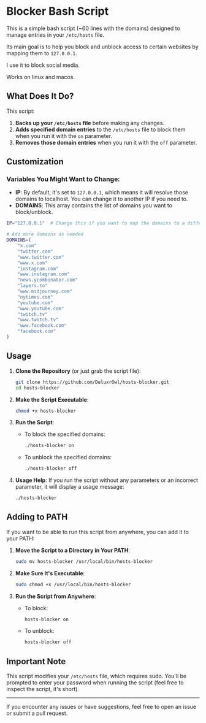 # Blocker Bash Script

This is a simple bash script (~60 lines with the domains) designed to manage entries in your `/etc/hosts` file.

Its main goal is to help you block and unblock access to certain websites by mapping them to `127.0.0.1`.

I use it to block social media.

Works on linux and macos.

## What Does It Do?

This script:

1. **Backs up your `/etc/hosts` file** before making any changes.
2. **Adds specified domain entries** to the `/etc/hosts` file to block them when you run it with the `on` parameter.
3. **Removes those domain entries** when you run it with the `off` parameter.

## Customization

### Variables You Might Want to Change:

- **IP**: By default, it's set to `127.0.0.1`, which means it will resolve those domains to localhost. You can change it to another IP if you need to.
- **DOMAINS**: This array contains the list of domains you want to block/unblock.

```bash
IP="127.0.0.1"  # Change this if you want to map the domains to a different IP

# Add more domains as needed
DOMAINS=(
    "x.com"
    "twitter.com"
    "www.twitter.com"
    "www.x.com"
    "instagram.com"
    "www.instagram.com"
    "news.ycombinator.com"
    "layers.to"
    "www.midjourney.com"
    "nytimes.com"
    "youtube.com"
    "www.youtube.com"
    "twitch.tv"
    "www.twitch.tv"
    "www.facebook.com"
    "facebook.com"
)
```

## Usage

1. **Clone the Repository** (or just grab the script file):

   ```sh
   git clone https://github.com/DeluxrOwl/hosts-blocker.git
   cd hosts-blocker
   ```

2. **Make the Script Executable**:

   ```sh
   chmod +x hosts-blocker
   ```

3. **Run the Script**:

   - To block the specified domains:
     ```sh
     ./hosts-blocker on
     ```
   - To unblock the specified domains:
     ```sh
     ./hosts-blocker off
     ```

4. **Usage Help**:
   If you run the script without any parameters or an incorrect parameter, it will display a usage message:
   ```sh
   ./hosts-blocker
   ```

## Adding to PATH

If you want to be able to run this script from anywhere, you can add it to your PATH:

1. **Move the Script to a Directory in Your PATH**:

   ```sh
   sudo mv hosts-blocker /usr/local/bin/hosts-blocker
   ```

2. **Make Sure It's Executable**:

   ```sh
   sudo chmod +x /usr/local/bin/hosts-blocker
   ```

3. **Run the Script from Anywhere**:
   - To block:
     ```sh
     hosts-blocker on
     ```
   - To unblock:
     ```sh
     hosts-blocker off
     ```

## Important Note

This script modifies your `/etc/hosts` file, which requires sudo. You'll be prompted to enter your password when running the script (feel free to inspect the script, it's short).

---

If you encounter any issues or have suggestions, feel free to open an issue or submit a pull request.
